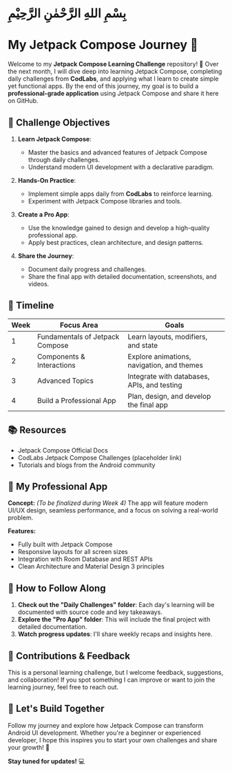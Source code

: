 # بِسْمِ اللهِ الرَّحْمٰنِ الرَّحِيْمِ
# My Jetpack Compose Journey 🚀

Welcome to my **Jetpack Compose Learning Challenge** repository! 🎉 Over the next month, I will dive deep into learning Jetpack Compose, completing daily challenges from **CodLabs**, and applying what I learn to create simple yet functional apps. By the end of this journey, my goal is to build a **professional-grade application** using Jetpack Compose and share it here on GitHub.

## 🎯 Challenge Objectives

1. **Learn Jetpack Compose**:
   - Master the basics and advanced features of Jetpack Compose through daily challenges.
   - Understand modern UI development with a declarative paradigm.

2. **Hands-On Practice**:
   - Implement simple apps daily from **CodLabs** to reinforce learning.
   - Experiment with Jetpack Compose libraries and tools.

3. **Create a Pro App**:
   - Use the knowledge gained to design and develop a high-quality professional app.
   - Apply best practices, clean architecture, and design patterns.

4. **Share the Journey**:
   - Document daily progress and challenges.
   - Share the final app with detailed documentation, screenshots, and videos.

## 📆 Timeline

| Week | Focus Area | Goals |
|------|------------|-------|
| 1 | Fundamentals of Jetpack Compose | Learn layouts, modifiers, and state |
| 2 | Components & Interactions | Explore animations, navigation, and themes |
| 3 | Advanced Topics | Integrate with databases, APIs, and testing |
| 4 | Build a Professional App | Plan, design, and develop the final app |

## 📚 Resources

- Jetpack Compose Official Docs
- CodLabs Jetpack Compose Challenges (placeholder link)
- Tutorials and blogs from the Android community

## 🌟 My Professional App

**Concept:**
*(To be finalized during Week 4)* The app will feature modern UI/UX design, seamless performance, and a focus on solving a real-world problem.

**Features:**
- Fully built with Jetpack Compose
- Responsive layouts for all screen sizes
- Integration with Room Database and REST APIs
- Clean Architecture and Material Design 3 principles

## 📌 How to Follow Along

1. **Check out the "Daily Challenges" folder**: Each day's learning will be documented with source code and key takeaways.
2. **Explore the "Pro App" folder**: This will include the final project with detailed documentation.
3. **Watch progress updates**: I'll share weekly recaps and insights here.

## 🤝 Contributions & Feedback

This is a personal learning challenge, but I welcome feedback, suggestions, and collaboration! If you spot something I can improve or want to join the learning journey, feel free to reach out.

## 🚀 Let's Build Together

Follow my journey and explore how Jetpack Compose can transform Android UI development. Whether you're a beginner or experienced developer, I hope this inspires you to start your own challenges and share your growth! 🌟

**Stay tuned for updates!** 💻
